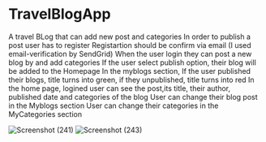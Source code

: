 # TravelBlogApp

A travel BLog that can add new post and categories
In order to publish a post user has to register 
Registartion should be confirm via email (I used email-verification by SendGrid)
When the user login they can post a new blog by and add categories
If the user select publish option, their blog will be added to the Homepage
In the myblogs section, If the user published their blogs, title turns into green, if they unpublished, title turns into red
In the home page, logined user can see the post,its title, their author, published date and categories of the blog
User can change their blog post in the Myblogs section
User can change their categories in the MyCategories section

![Screenshot (241)](https://user-images.githubusercontent.com/73467822/124428767-c327a700-dd75-11eb-83a4-f47560fa37e9.png)
![Screenshot (243)](https://user-images.githubusercontent.com/73467822/124428808-cc187880-dd75-11eb-9ee6-8cab93c898a0.png)
